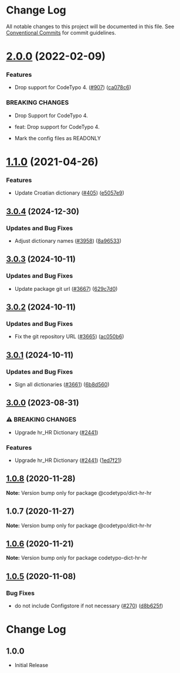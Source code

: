 # Change Log

All notable changes to this project will be documented in this file.
See [Conventional Commits](https://conventionalcommits.org) for commit guidelines.

# [2.0.0](https://github.com/khulnasoft/codetypo-dicts/compare/@codetypo/dict-hr-hr@1.1.0...@codetypo/dict-hr-hr@2.0.0) (2022-02-09)


### Features

* Drop support for CodeTypo 4. ([#907](https://github.com/khulnasoft/codetypo-dicts/issues/907)) ([ca078c6](https://github.com/khulnasoft/codetypo-dicts/commit/ca078c6a2e188cc3cf6276db1ba7e007f0f06f27))


### BREAKING CHANGES

* Drop Support for CodeTypo 4.

* feat: Drop support for CodeTypo 4.
* Mark the config files as READONLY





# [1.1.0](https://github.com/khulnasoft/codetypo-dicts/compare/@codetypo/dict-hr-hr@1.0.8...@codetypo/dict-hr-hr@1.1.0) (2021-04-26)


### Features

* Update Croatian dictionary ([#405](https://github.com/khulnasoft/codetypo-dicts/issues/405)) ([e5057e9](https://github.com/khulnasoft/codetypo-dicts/commit/e5057e9eb6be924c15150eb4c07b107184a08e34))





## [3.0.4](https://github.com/khulnasoft/codetypo-dicts/compare/@codetypo/dict-hr-hr@3.0.3...@codetypo/dict-hr-hr@3.0.4) (2024-12-30)


### Updates and Bug Fixes

* Adjust dictionary names ([#3958](https://github.com/khulnasoft/codetypo-dicts/issues/3958)) ([8a96533](https://github.com/khulnasoft/codetypo-dicts/commit/8a96533bec21280103740868b81559437c413501))

## [3.0.3](https://github.com/khulnasoft/codetypo-dicts/compare/@codetypo/dict-hr-hr@3.0.2...@codetypo/dict-hr-hr@3.0.3) (2024-10-11)


### Updates and Bug Fixes

* Update package git url ([#3667](https://github.com/khulnasoft/codetypo-dicts/issues/3667)) ([629c7d0](https://github.com/khulnasoft/codetypo-dicts/commit/629c7d0a5e1bacad1d3874b1f8372edc3494ef97))

## [3.0.2](https://github.com/khulnasoft/codetypo-dicts/compare/@codetypo/dict-hr-hr@3.0.1...@codetypo/dict-hr-hr@3.0.2) (2024-10-11)


### Updates and Bug Fixes

* Fix the git repository URL ([#3665](https://github.com/khulnasoft/codetypo-dicts/issues/3665)) ([ac050b6](https://github.com/khulnasoft/codetypo-dicts/commit/ac050b697d57820109995e92fac5ccc32ced1723))

## [3.0.1](https://github.com/khulnasoft/codetypo-dicts/compare/@codetypo/dict-hr-hr@3.0.0...@codetypo/dict-hr-hr@3.0.1) (2024-10-11)


### Updates and Bug Fixes

* Sign all dictionaries ([#3661](https://github.com/khulnasoft/codetypo-dicts/issues/3661)) ([6b8d560](https://github.com/khulnasoft/codetypo-dicts/commit/6b8d560cf51a593458ce42bca415859f872cfc97))

## [3.0.0](https://github.com/khulnasoft/codetypo-dicts/compare/@codetypo/dict-hr-hr@2.0.0...@codetypo/dict-hr-hr@3.0.0) (2023-08-31)


### ⚠ BREAKING CHANGES

* Upgrade hr_HR Dictionary ([#2441](https://github.com/khulnasoft/codetypo-dicts/issues/2441))

### Features

* Upgrade hr_HR Dictionary ([#2441](https://github.com/khulnasoft/codetypo-dicts/issues/2441)) ([1ed7f21](https://github.com/khulnasoft/codetypo-dicts/commit/1ed7f214071eb596238f618b5e00384acf4c4d2e))

## [1.0.8](https://github.com/khulnasoft/codetypo-dicts/compare/@codetypo/dict-hr-hr@1.0.7...@codetypo/dict-hr-hr@1.0.8) (2020-11-28)

**Note:** Version bump only for package @codetypo/dict-hr-hr





## 1.0.7 (2020-11-27)

**Note:** Version bump only for package @codetypo/dict-hr-hr





## [1.0.6](https://github.com/khulnasoft/codetypo-dicts/compare/codetypo-dict-hr-hr@1.0.5...codetypo-dict-hr-hr@1.0.6) (2020-11-21)

**Note:** Version bump only for package codetypo-dict-hr-hr

## [1.0.5](https://github.com/khulnasoft/codetypo-dicts/compare/codetypo-dict-hr-hr@1.0.4...codetypo-dict-hr-hr@1.0.5) (2020-11-08)

### Bug Fixes

- do not include Configstore if not necessary ([#270](https://github.com/khulnasoft/codetypo-dicts/issues/270)) ([d8b625f](https://github.com/khulnasoft/codetypo-dicts/commit/d8b625f2f42d5cc6c4a9390216ac1e5037886e44))

# Change Log
## 1.0.0

- Initial Release
